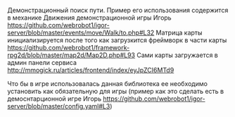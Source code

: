 Демонстрационный поиск пути. 
Пример его использования содержится в механике Движения демонстрационной игры Игорь https://github.com/webrobot1/igor-server/blob/master/events/move/Walk/to.php#L32
Матрица карты инициализируется после того как загрузкится фреймворк в части карты https://github.com/webrobot1/framework-rpg2d/blob/master/map2d/Map2D.php#L93
Сами карты загружается в админ панели сервиса http://mmogick.ru/articles/frontend/index/eyJpZCI6MTd9

Что бы в игре использовалась данная библиотека ее необходимо установить как обязательную для игры (пример как это сделать есть в демоснтарционной игре Игорь https://github.com/webrobot1/igor-server/blob/master/config.yaml#L3)